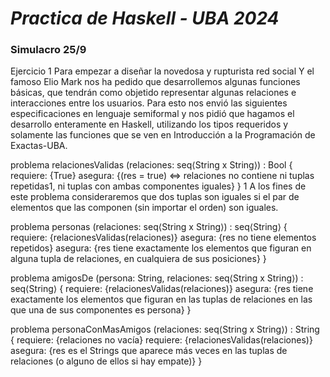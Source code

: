 # ***Practica de Haskell - UBA 2024*** 

### Simulacro 25/9
Ejercicio 1
Para empezar a diseñar la novedosa y rupturista red social Y el famoso Elio Mark nos ha pedido que desarrollemos algunas funciones básicas, que tendrán como objetido representar algunas relaciones e interacciones entre los usuarios. Para esto nos envió las siguientes especificaciones en lenguaje semiformal y nos pidió que hagamos el desarrollo enteramente en Haskell, utilizando los tipos requeridos y solamente las funciones que se ven en Introducción a la Programación de Exactas-UBA.

problema relacionesValidas (relaciones: seq⟨String x String⟩) : Bool {
  requiere: {True}
  asegura: {(res = true) <=> relaciones no contiene ni tuplas repetidas1, ni tuplas con ambas componentes iguales}
}
1 A los fines de este problema consideraremos que dos tuplas son iguales si el par de elementos que las componen (sin importar el orden) son iguales.

problema personas (relaciones: seq⟨String x String⟩) : seq⟨String⟩ {
  requiere: {relacionesValidas(relaciones)}
  asegura: {res no tiene elementos repetidos}
  asegura: {res tiene exactamente los elementos que figuran en alguna tupla de relaciones, en cualquiera de sus posiciones}
}

problema amigosDe (persona: String, relaciones: seq⟨String x String⟩) : seq⟨String⟩ {
  requiere: {relacionesValidas(relaciones)}
  asegura: {res tiene exactamente los elementos que figuran en las tuplas de relaciones en las que una de sus componentes es persona}
}

problema personaConMasAmigos (relaciones: seq⟨String x String⟩) : String {
  requiere: {relaciones no vacía}
  requiere: {relacionesValidas(relaciones)}
  asegura: {res es el Strings que aparece más veces en las tuplas de relaciones (o alguno de ellos si hay empate)}
}
